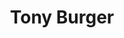 ---
template: IdentityDetailPage
title: Tony Burger
description: SPO
image: /tony.png
website: https://piada.io
donationAddress: addr1qx6cahvzc6rj5hn5lny5tpxgr8whqq59dert479fvvwa07dtrgnlfn9pu402t5dcknp56ajc5tk6sawp65mfpqu570psq74738
---